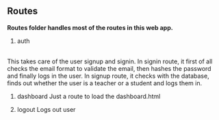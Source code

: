 ## Routes

**Routes folder handles most of the routes in this web app.** 

1. auth
  <br>
  This takes care of the user signup and signin.
  In signin route, it first of all checks the email format to validate the email, then hashes the password and finally logs in the user.
  In signup route, it checks with the database, finds out whether the user is a teacher or a student and logs them in.


1. dashboard
   Just a route to load the dashboard.html


1. logout
   Logs out user
   
